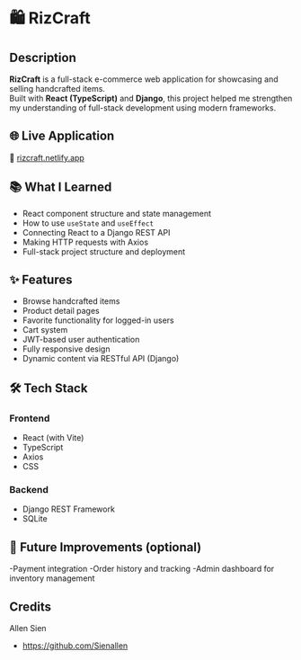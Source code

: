 # 🛍️ RizCraft

## Description

**RizCraft** is a full-stack e-commerce web application for showcasing and selling handcrafted items.  
Built with **React (TypeScript)** and **Django**, this project helped me strengthen my understanding of full-stack development using modern frameworks.

## 🌐 Live Application

🔗 [rizcraft.netlify.app](https://rizcraft.netlify.app/)

## 📚 What I Learned

- React component structure and state management
- How to use `useState` and `useEffect`
- Connecting React to a Django REST API
- Making HTTP requests with Axios
- Full-stack project structure and deployment

## ✨ Features

- Browse handcrafted items
- Product detail pages
- Favorite functionality for logged-in users
- Cart system
- JWT-based user authentication
- Fully responsive design
- Dynamic content via RESTful API (Django)

## 🛠️ Tech Stack

### Frontend

- React (with Vite)
- TypeScript
- Axios
- CSS

### Backend

- Django REST Framework
- SQLite

## 🚀 Future Improvements (optional)

-Payment integration
-Order history and tracking
-Admin dashboard for inventory management

## Credits

Allen Sien

- https://github.com/Sienallen
